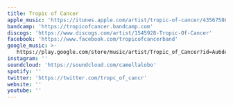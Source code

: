 ```yaml
---
title: Tropic of Cancer
apple_music: 'https://itunes.apple.com/artist/tropic-of-cancer/435675869'
bandcamp: 'https://tropicofcancer.bandcamp.com'
discogs: 'https://www.discogs.com/artist/1545928-Tropic-Of-Cancer'
facebook: 'https://www.facebook.com/tropicofcancerband'
google_music: >-
   https://play.google.com/store/music/artist/Tropic_of_Cancer?id=Au6deqykg42ny44wusmqfqmlrii
instagram: ''
soundcloud: 'https://soundcloud.com/camellalobo'
spotify: ''
twitter: 'https://twitter.com/tropc_of_cancr'
website: ''
youtube: ''
---
```

